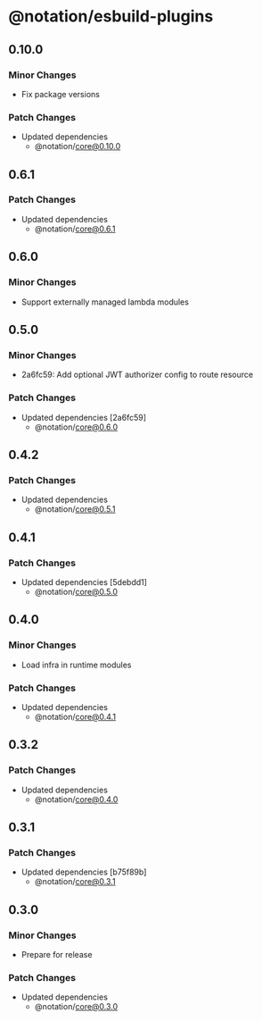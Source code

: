 # @notation/esbuild-plugins

## 0.10.0

### Minor Changes

- Fix package versions

### Patch Changes

- Updated dependencies
  - @notation/core@0.10.0

## 0.6.1

### Patch Changes

- Updated dependencies
  - @notation/core@0.6.1

## 0.6.0

### Minor Changes

- Support externally managed lambda modules

## 0.5.0

### Minor Changes

- 2a6fc59: Add optional JWT authorizer config to route resource

### Patch Changes

- Updated dependencies [2a6fc59]
  - @notation/core@0.6.0

## 0.4.2

### Patch Changes

- Updated dependencies
  - @notation/core@0.5.1

## 0.4.1

### Patch Changes

- Updated dependencies [5debdd1]
  - @notation/core@0.5.0

## 0.4.0

### Minor Changes

- Load infra in runtime modules

### Patch Changes

- Updated dependencies
  - @notation/core@0.4.1

## 0.3.2

### Patch Changes

- Updated dependencies
  - @notation/core@0.4.0

## 0.3.1

### Patch Changes

- Updated dependencies [b75f89b]
  - @notation/core@0.3.1

## 0.3.0

### Minor Changes

- Prepare for release

### Patch Changes

- Updated dependencies
  - @notation/core@0.3.0
